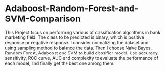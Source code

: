 # Adaboost-Random-Forest-and-SVM-Comparison
This Project focus on performing various of classification algorithms in bank marketing field. The class to be predicted is binary, which is 
positive response or negative response. I consider normalizing the dataset and using sampling method to balance the data. 
Then I choose Naïve Bayes, Random Forest, Adaboost and SVM to build classifier model. Use accuracy, sensitivity, ROC curve, 
AUC and complexity to evaluate the performance of each model, and finally get the best one among them. 
